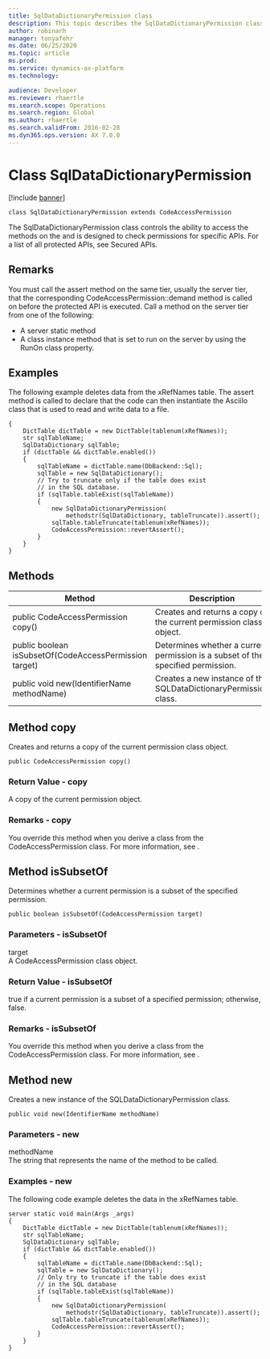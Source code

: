 ```yaml
---
title: SqlDataDictionaryPermission class
description: This topic describes the SqlDataDictionaryPermission class.
author: robinarh
manager: tonyafehr
ms.date: 06/25/2020
ms.topic: article
ms.prod: 
ms.service: dynamics-ax-platform
ms.technology: 

audience: Developer
ms.reviewer: rhaertle
ms.search.scope: Operations
ms.search.region: Global
ms.author: rhaertle
ms.search.validFrom: 2016-02-28
ms.dyn365.ops.version: AX 7.0.0
---
```


# Class SqlDataDictionaryPermission

[!include [banner](../includes/banner.md)]

```xpp
class SqlDataDictionaryPermission extends CodeAccessPermission
```

The SqlDataDictionaryPermission class controls the ability to access the methods on the and is designed to check permissions for specific APIs. For a list of all protected APIs, see Secured APIs.

## Remarks

You must call the assert method on the same tier, usually the server tier, that the corresponding CodeAccessPermission::demand method is called on before the protected API is executed. Call a method on the server tier from one of the following:

-   A server static method
-   A class instance method that is set to run on the server by using the RunOn class property.

## Examples

The following example deletes data from the xRefNames table. The assert method is called to declare that the code can then instantiate the AsciiIo class that is used to read and write data to a file.

```xpp
{ 
    DictTable dictTable = new DictTable(tablenum(xRefNames)); 
    str sqlTableName; 
    SqlDataDictionary sqlTable; 
    if (dictTable && dictTable.enabled()) 
    { 
        sqlTableName = dictTable.name(DbBackend::Sql); 
        sqlTable = new SqlDataDictionary(); 
        // Try to truncate only if the table does exist 
        // in the SQL database. 
        if (sqlTable.tableExist(sqlTableName)) 
        { 
            new SqlDataDictionaryPermission( 
                methodstr(SqlDataDictionary, tableTruncate)).assert(); 
            sqlTable.tableTruncate(tablenum(xRefNames)); 
            CodeAccessPermission::revertAssert(); 
        } 
    } 
}
```

## Methods

| Method                                                 | Description                                                                      |
|--------------------------------------------------------|----------------------------------------------------------------------------------|
| public CodeAccessPermission copy()                     | Creates and returns a copy of the current permission class object.               |
| public boolean isSubsetOf(CodeAccessPermission target) | Determines whether a current permission is a subset of the specified permission. |
| public void new(IdentifierName methodName)             | Creates a new instance of the SQLDataDictionaryPermission class.                 |

## Method copy

Creates and returns a copy of the current permission class object.

```xpp
public CodeAccessPermission copy()
```

### Return Value - copy

A copy of the current permission object.

### Remarks - copy

You override this method when you derive a class from the CodeAccessPermission class. For more information, see .

## Method isSubsetOf

Determines whether a current permission is a subset of the specified permission.

```xpp
public boolean isSubsetOf(CodeAccessPermission target)
```

### Parameters - isSubsetOf

target  
A CodeAccessPermission class object.

### Return Value - isSubsetOf

true if a current permission is a subset of a specified permission; otherwise, false.

### Remarks - isSubsetOf

You override this method when you derive a class from the CodeAccessPermission class. For more information, see .

## Method new

Creates a new instance of the SQLDataDictionaryPermission class.

```xpp
public void new(IdentifierName methodName)
```

### Parameters - new

methodName  
The string that represents the name of the method to be called.

### Examples - new

The following code example deletes the data in the xRefNames table.

```xpp
server static void main(Args _args) 
{ 
    DictTable dictTable = new DictTable(tablenum(xRefNames)); 
    str sqlTableName; 
    SqlDataDictionary sqlTable; 
    if (dictTable && dictTable.enabled()) 
    { 
        sqlTableName = dictTable.name(DbBackend::Sql); 
        sqlTable = new SqlDataDictionary(); 
        // Only try to truncate if the table does exist 
        // in the SQL database 
        if (sqlTable.tableExist(sqlTableName)) 
        { 
            new SqlDataDictionaryPermission( 
                methodstr(SqlDataDictionary, tableTruncate)).assert(); 
            sqlTable.tableTruncate(tablenum(xRefNames)); 
            CodeAccessPermission::revertAssert(); 
        } 
    } 
}
```

